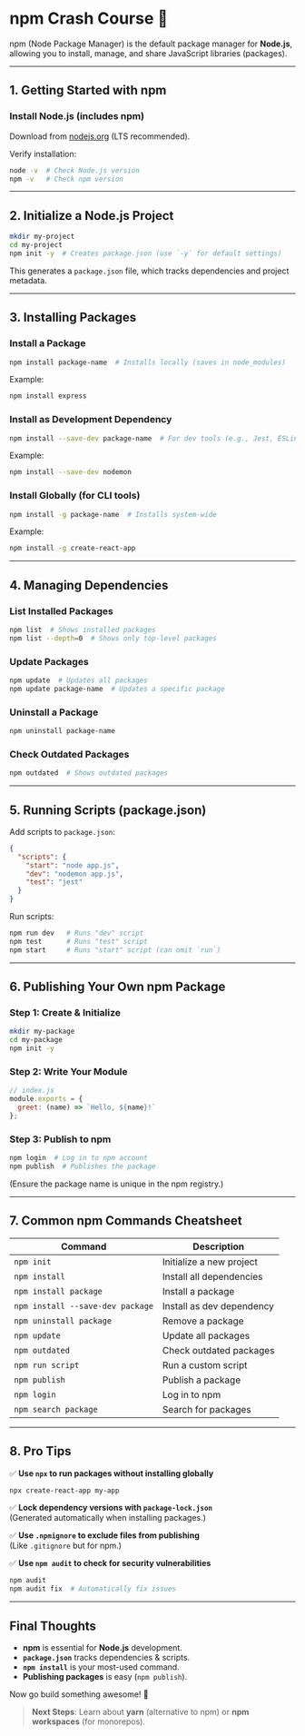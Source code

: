 # **npm Crash Course** 🚀  

npm (Node Package Manager) is the default package manager for **Node.js**, allowing you to install, manage, and share JavaScript libraries (packages).  

---

## **1. Getting Started with npm**
### **Install Node.js (includes npm)**
Download from [nodejs.org](https://nodejs.org/) (LTS recommended).  

Verify installation:
```bash
node -v  # Check Node.js version
npm -v   # Check npm version
```

---

## **2. Initialize a Node.js Project**
```bash
mkdir my-project
cd my-project
npm init -y  # Creates package.json (use `-y` for default settings)
```
This generates a `package.json` file, which tracks dependencies and project metadata.

---

## **3. Installing Packages**
### **Install a Package**
```bash
npm install package-name  # Installs locally (saves in node_modules)
```
Example:
```bash
npm install express
```

### **Install as Development Dependency**
```bash
npm install --save-dev package-name  # For dev tools (e.g., Jest, ESLint)
```
Example:
```bash
npm install --save-dev nodemon
```

### **Install Globally (for CLI tools)**
```bash
npm install -g package-name  # Installs system-wide
```
Example:
```bash
npm install -g create-react-app
```

---

## **4. Managing Dependencies**
### **List Installed Packages**
```bash
npm list  # Shows installed packages
npm list --depth=0  # Shows only top-level packages
```

### **Update Packages**
```bash
npm update  # Updates all packages
npm update package-name  # Updates a specific package
```

### **Uninstall a Package**
```bash
npm uninstall package-name
```

### **Check Outdated Packages**
```bash
npm outdated  # Shows outdated packages
```

---

## **5. Running Scripts (package.json)**
Add scripts to `package.json`:
```json
{
  "scripts": {
    "start": "node app.js",
    "dev": "nodemon app.js",
    "test": "jest"
  }
}
```
Run scripts:
```bash
npm run dev   # Runs "dev" script
npm test      # Runs "test" script
npm start     # Runs "start" script (can omit `run`)
```

---

## **6. Publishing Your Own npm Package**
### **Step 1: Create & Initialize**
```bash
mkdir my-package
cd my-package
npm init -y
```

### **Step 2: Write Your Module**
```javascript
// index.js
module.exports = {
  greet: (name) => `Hello, ${name}!`
};
```

### **Step 3: Publish to npm**
```bash
npm login  # Log in to npm account
npm publish  # Publishes the package
```
(Ensure the package name is unique in the npm registry.)

---

## **7. Common npm Commands Cheatsheet**
| Command | Description |
|---------|-------------|
| `npm init` | Initialize a new project |
| `npm install` | Install all dependencies |
| `npm install package` | Install a package |
| `npm install --save-dev package` | Install as dev dependency |
| `npm uninstall package` | Remove a package |
| `npm update` | Update all packages |
| `npm outdated` | Check outdated packages |
| `npm run script` | Run a custom script |
| `npm publish` | Publish a package |
| `npm login` | Log in to npm |
| `npm search package` | Search for packages |

---

## **8. Pro Tips**
✅ **Use `npx` to run packages without installing globally**  
```bash
npx create-react-app my-app
```

✅ **Lock dependency versions with `package-lock.json`**  
(Generated automatically when installing packages.)

✅ **Use `.npmignore` to exclude files from publishing**  
(Like `.gitignore` but for npm.)

✅ **Use `npm audit` to check for security vulnerabilities**  
```bash
npm audit
npm audit fix  # Automatically fix issues
```

---

## **Final Thoughts**
- **npm** is essential for **Node.js** development.
- **`package.json`** tracks dependencies & scripts.
- **`npm install`** is your most-used command.
- **Publishing packages** is easy (`npm publish`).

Now go build something awesome! 🚀  

> **Next Steps**: Learn about **yarn** (alternative to npm) or **npm workspaces** (for monorepos).